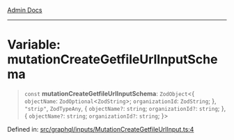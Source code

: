 [Admin Docs](/)

***

# Variable: mutationCreateGetfileUrlInputSchema

> `const` **mutationCreateGetfileUrlInputSchema**: `ZodObject`\<\{ `objectName`: `ZodOptional`\<`ZodString`\>; `organizationId`: `ZodString`; \}, `"strip"`, `ZodTypeAny`, \{ `objectName?`: `string`; `organizationId?`: `string`; \}, \{ `objectName?`: `string`; `organizationId?`: `string`; \}\>

Defined in: [src/graphql/inputs/MutationCreateGetfileUrlInput.ts:4](https://github.com/gautam-divyanshu/talawa-api/blob/de42235531e11387f0ad0479547630845dbc8b37/src/graphql/inputs/MutationCreateGetfileUrlInput.ts#L4)
